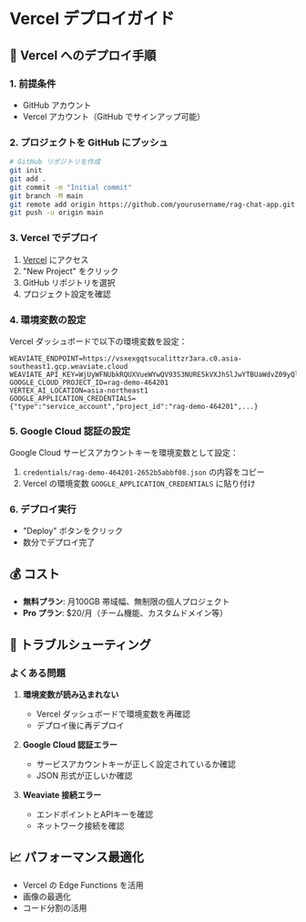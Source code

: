# Vercel デプロイガイド

## 🚀 Vercel へのデプロイ手順

### 1. 前提条件
- GitHub アカウント
- Vercel アカウント（GitHub でサインアップ可能）

### 2. プロジェクトを GitHub にプッシュ
```bash
# GitHub リポジトリを作成
git init
git add .
git commit -m "Initial commit"
git branch -M main
git remote add origin https://github.com/yourusername/rag-chat-app.git
git push -u origin main
```

### 3. Vercel でデプロイ
1. [Vercel](https://vercel.com) にアクセス
2. "New Project" をクリック
3. GitHub リポジトリを選択
4. プロジェクト設定を確認

### 4. 環境変数の設定
Vercel ダッシュボードで以下の環境変数を設定：

```
WEAVIATE_ENDPOINT=https://vsxexgqtsucalittzr3ara.c0.asia-southeast1.gcp.weaviate.cloud
WEAVIATE_API_KEY=WjUyWFNUbkRQUXVueWYwQV93S3NURE5kVXJhSlJwYTBUaWdvZ09yQlJwTENTSFFEN2FQMTlnQ1d6TjBZPV92MjAw
GOOGLE_CLOUD_PROJECT_ID=rag-demo-464201
VERTEX_AI_LOCATION=asia-northeast1
GOOGLE_APPLICATION_CREDENTIALS={"type":"service_account","project_id":"rag-demo-464201",...}
```

### 5. Google Cloud 認証の設定
Google Cloud サービスアカウントキーを環境変数として設定：

1. `credentials/rag-demo-464201-2652b5abbf08.json` の内容をコピー
2. Vercel の環境変数 `GOOGLE_APPLICATION_CREDENTIALS` に貼り付け

### 6. デプロイ実行
- "Deploy" ボタンをクリック
- 数分でデプロイ完了

## 💰 コスト
- **無料プラン**: 月100GB 帯域幅、無制限の個人プロジェクト
- **Pro プラン**: $20/月（チーム機能、カスタムドメイン等）

## 🔧 トラブルシューティング

### よくある問題
1. **環境変数が読み込まれない**
   - Vercel ダッシュボードで環境変数を再確認
   - デプロイ後に再デプロイ

2. **Google Cloud 認証エラー**
   - サービスアカウントキーが正しく設定されているか確認
   - JSON 形式が正しいか確認

3. **Weaviate 接続エラー**
   - エンドポイントとAPIキーを確認
   - ネットワーク接続を確認

## 📈 パフォーマンス最適化
- Vercel の Edge Functions を活用
- 画像の最適化
- コード分割の活用 